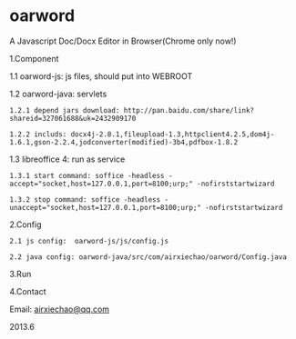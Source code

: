 oarword
=======

A Javascript Doc/Docx Editor in Browser(Chrome only now!)

1.Component

  1.1 oarword-js: js files, should put into WEBROOT
  
  1.2 oarword-java: servlets
    
    1.2.1 depend jars download: http://pan.baidu.com/share/link?shareid=327061688&uk=2432909170
    
    1.2.2 includs: docx4j-2.8.1,fileupload-1.3,httpclient4.2.5,dom4j-1.6.1,gson-2.2.4,jodconverter(modified)-3b4,pdfbox-1.8.2
 
  1.3 libreoffice 4: run as service

    1.3.1 start command: soffice -headless -accept="socket,host=127.0.0.1,port=8100;urp;" -nofirststartwizard

    1.3.2 stop command: soffice -headless -unaccept="socket,host=127.0.0.1,port=8100;urp;" -nofirststartwizard
    

2.Config

    2.1 js config:  oarword-js/js/config.js
  
    2.2 java config: oarword-java/src/com/airxiechao/oarword/Config.java
  
3.Run

4.Contact

  Email: airxiechao@qq.com

2013.6
